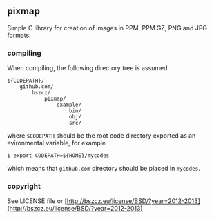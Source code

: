 pixmap
------

Simple C library for creation of images in PPM, PPM.GZ, PNG and JPG formats.

### compiling

When compiling, the following directory tree is assumed

    ${CODEPATH}/
        github.com/
            bszcz/
                pixmap/
                    example/
                        bin/
                        obj/
                        src/

where `$CODEPATH` should be the root code directory exported as an evironmental variable, for example

    $ export CODEPATH=${HOME}/mycodes

which means that `github.com` directory should be placed in `mycodes`.

### copyright

See LICENSE file or [http://bszcz.eu/license/BSD/?year=2012-2013](http://bszcz.eu/license/BSD/?year=2012-2013)
